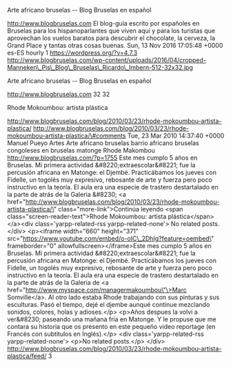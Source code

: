 Arte africano bruselas -- Blog Bruselas en español

http://www.blogbruselas.com El blog-guía escrito por españoles en
Bruselas para los hispanoparlantes que viven aquí y para los turistas
que aprovechan los vuelos baratos para descubrir el chocolate, la
cerveza, la Grand Place y tantas otras cosas buenas. Sun, 13 Nov 2016
17:05:48 +0000 es-ES hourly 1 https://wordpress.org/?v=4.7.3
http://www.blogbruselas.com/wp-content/uploads/2016/04/cropped-Manneken\_Pis\_Blog\_Bruselas\_Ricardo\_Imbern-512-32x32.jpg

Arte africano bruselas -- Blog Bruselas en español

http://www.blogbruselas.com 32 32

Rhode Mokoumbou: artista plástica

http://www.blogbruselas.com/blog/2010/03/23/rhode-mokoumbou-artista-plastica/
http://www.blogbruselas.com/blog/2010/03/23/rhode-mokoumbou-artista-plastica/\#comments
Tue, 23 Mar 2010 14:37:40 +0000 Manuel Pueyo Artes Arte africano
bruselas barrio africano bruselas congoleses en bruselas matonge Rhode
Makombou http://www.blogbruselas.com/?p=1755 Este mes cumplo 5 años en
Bruselas. Mi primera actividad &\#8220;extraescolar&\#8221; fue la
percusión africana en Matonge: el Djembé. Practicábamos los jueves con
Fidelle, un togolés muy expresivo, rebosante de arte y fuerza pero poco
instructivo en la teoría. El aula era una especie de trastero
destartalado en la parte de atrás de la Galeria &\#8230; \<a
href=\"http://www.blogbruselas.com/blog/2010/03/23/rhode-mokoumbou-artista-plastica/\"
class=\"more-link\"\>Continúa leyendo \<span
class=\"screen-reader-text\"\>Rhode Mokoumbou: artista
plástica\</span\>\</a\>\<div class=\'yarpp-related-rss
yarpp-related-none\'\> No related posts. \</div\> \<p\>\<iframe
width=\"660\" height=\"371\"
src=\"https://www.youtube.com/embed/o-oIC\_2DhIg?feature=oembed\"
frameborder=\"0\" allowfullscreen\>\</iframe\>Este mes cumplo 5 años en
Bruselas. Mi primera actividad &\#8220;extraescolar&\#8221; fue la
percusión africana en Matonge: el Djembé. Practicábamos los jueves con
Fidelle, un togolés muy expresivo, rebosante de arte y fuerza pero poco
instructivo en la teoría. El aula era una especie de trastero
destartalado en la parte de atrás de la Galeria de \<a
href=\"http://www.myspace.com/managermakoumbou\"\>Marc Somville\</a\>.
Al otro lado estaba Rhode trabajando con sus pinturas y sus esculturas.
Pasó el tiempo, dejé el djembe aunqué continue mezclando sonidos,
colores, holas y adioses.\</p\> \<p\>Años despues la volvi a ver&\#8230;
paseando una mañana fría en Matonge. Y le propuse que me contara su
historia que os presento en este pequeño video reportage (en Francés con
subtitulos en Inglés).\</p\> \<div class=\'yarpp-related-rss
yarpp-related-none\'\> \<p\>No related posts.\</p\> \</div\>
http://www.blogbruselas.com/blog/2010/03/23/rhode-mokoumbou-artista-plastica/feed/
3
